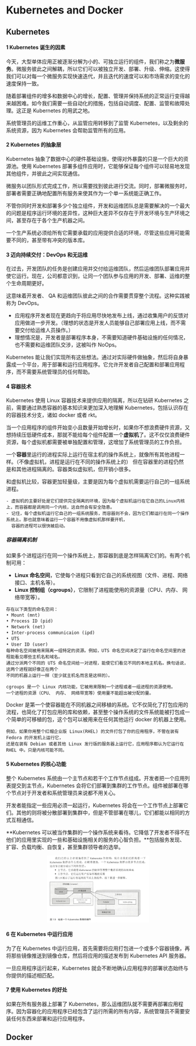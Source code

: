 # Kubernetes and Docker


## Kubernetes

#### 1 Kubernetes 诞生的因素

今天，大型单体应用正被逐渐分解为小的、可独立运行的组件，我们称之为**微服务**。微服务彼此之间解耦，所以它们可以被独立开发、部署、升级、伸缩。这使得我们可以对每一个微服务实现快速迭代，并且迭代的速度可以和市场需求的变化的速度保持一致。

随着部署组件的增多和数据中心的增长，配置、管理并保持系统的正常运行变得越来越困难。如今我们需要一些自动化的措施，包括自动调度、配置、监管和故障处理。这正是 Kubernetes 的用武之地。

系统管理员的运维工作重心，从监管应用转移到了监管 Kubernetes，以及剩余的系统资源，因为 Kubernetes 会帮助监管所有的应用。

#### 2 Kubernetes 的抽象层

Kubernetes 抽象了数据中心的硬件基础设施，使得对外暴露的只是一个巨大的资源池。使用 Kubernetes 部署多组件应用时，它能够保证每个组件可以轻易地发现其他组件，并彼此之间实现通信。

微服务以团队形式完成工作，所以需要找到彼此进行交流。同时，部署微服务时，部署者需要正确地配置所有服务来使其作为一个单一系统能正确工作。

不管你同时开发和部署多少个独立组件，开发和运维团队总是需要解决的一个最大的问题是程序运行环境的差异性，这种巨大差异不仅存在于开发环境与生产环境之间，甚至存在于各个生产机器之间。

一个生产系统必须给所有它需要承载的应用提供合适的环境，尽管这些应用可能需要不同的，甚至带有冲突的版本库。

#### 3 迈向持续交付：DevOps 和无运维

在过去，开发团队的任务是创建应用并交付给运维团队，然后运维团队部署应用并使它运行。现在，公司都意识到，让同一个团队参与应用的开发、部署、运维的整个生命周期更好。

这意味着开发者、 QA 和运维团队彼此之间的合作需要贯穿整个流程。这种实践被称为 DevOps。

- 应用程序开发者现在更趋向于将应用尽快地发布上线，通过收集用户的反馈对应用做进一步开发。（理想的状态是开发人员能够自己部署应用上线，而不需要交付给运维人员操作。）
- 理想情况是，开发者是部署程序本身，不需要知道硬件基础设施的任何情况，也不需要和运维团队交涉，这被叫作 NoOps。

Kubernetes 能让我们实现所有这些想法。通过对实际硬件做抽象，然后将自身暴露成一个平台，用于部署和运行应用程序。它允许开发者自己配置和部署应用程序，而不需要系统管理员的任何帮助。

#### 4 容器技术

Kubernetes 使用 Linux 容器技术来提供应用的隔离，所以在钻研 Kubernetes 之前，需要通过熟悉容器的基本知识来更加深入地理解 Kubernetes，包括认识存在的容器技术分支，诸如 docker 或者 rkt。

当一个应用程序的组件开始变小且数量开始增长时，如果你不想浪费硬件资源，又想持续压低硬件成本，那就不能给每个组件配置一个**虚拟机**了。这不仅仅浪费硬件资源，每个虚拟机都需要被单独配置和管理，这增加了系统管理员的工作负担。

一个**容器**里运行的进程实际上运行在宿主机的操作系统上，就像所有其他进程一样。（不像虚拟机，进程是运行在不同的操作系统上的） 但在容器里的进程仍然 是和其他进程隔离的。容器类似虚拟机，但开销小很多。

和虚拟机比较，容器更加轻量级，主要是因为每个虚拟机需要运行自己的一组系统进程。

```
- 虚拟机的主要好处是它们提供完全隔离的环境，因为每个虚拟机运行在它自己的Linux内核上，而容器都是调用同一个内核，这自然会有安全隐患。
- 记住，每个虚拟机运行它自己的一组系统服务，而容器则不会，因为它们都运行在同一个操作系统上。那也就意味着运行一个容器不用像虚拟机那样要开机，
  容器的进程可以很快被启动。
```

##### 容器隔离机制

如果多个进程运行在同一个操作系统上，那容器到底是怎样隔离它们的。有两个机制可用：

- **Linux 命名空间**，它使每个进程只看到它自己的系统视图（文件、进程、网络接口、主机名等）。
- **Linux 控制组（cgroups）**，它限制了进程能使用的资源量（CPU、内存、 网络带宽等）。

```
存在以下类型的命名空间：
• Mount (mnt)
• Process ID (pid)
• Network (net)
• Inter-process communicaion (ipd)
• UTS
• User ID (user)
每种命名空间被用来隔离一组特定的资源。例如，UTS 命名空间决定了运行在命名空间里的进程能看见哪些主机名和域名。
通过分派两个不同的 UTS 命名空间给一对进程，能使它们看见不同的本地主机名。换句话说，这两个进程就好像正在两个
不同的机器上运行一样（至少就主机名而言是这样的）。
```

```
cgroups 是一个 Linux 内核功能，它被用来限制一个进程或者一组进程的资源使用。
一个进程的资源（CPU、 内存、 网络带宽等）使用量不能超出被分配的量。
```

Docker 是第一个使容器能在不同机器之间移植的系统。它不仅简化了打包应用的流程，也简化了打包应用的库和依赖，甚至整个操作系统的文件系统能被打包成一个简单的可移植的包，这个包可以被用来在任何其他运行 docker 的机器上使用。

```
例如，如果你用整个红帽企业版 Linux(RHEL) 的文件打包了你的应用程序，不管在装有 Fedora 的开发机上运行它，
还是在装有 Debian 或者其他 Linux 发行版的服务器上运行它，应用程序都认为它运行在 RHEL 中。只是内核可能不同。
```

#### 5 Kubernetes 的核心功能

整个 Kubernetes 系统由一个主节点和若干个工作节点组成。开发者把一个应用列表提交到主节点，Kubernetes 会将它们部署到集群的工作节点。组件被部署在哪个节点对于开发者和系统管理员来说都不用关心。

开发者能指定一些应用必须一起运行，Kubernetes 将会在一个工作节点上部署它们。其他的则将被分散部署到集群中，但是不管部署在哪儿，它们都能以相同的方式互相通信。

**Kubernetes 可以被当作集群的一个操作系统来看待。它降低了开发者不得不在他们的应用里实现的一些和基础设施相关的服务的心智负担。**包括服务发现、扩容、负载均衡、自恢复，甚至集群领导者的选举。


<div align="center">
<img src="figs/kubernetes.png" width="55%">
</div>

#### 6 在 Kubernetes 中运行应用

为了在 Kubernetes 中运行应用，首先需要将应用打包进一个或多个容器镜像，再将那些镜像推送到镜像仓库，然后将应用的描述发布到 Kubernetes API 服务器。

一旦应用程序运行起来，Kubernetes 就会不断地确认应用程序的部署状态始终与你提供的描述相匹配。

#### 7 使用 Kubernetes 的好处

如果在所有服务器上部署了 Kubernetes，那么运维团队就不需要再部署应用程序。因为容器化的应用程序已经包含了运行所需的所有内容，系统管理员不需要安装任何东西来部署和运行应用程序。



## Docker
